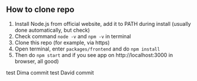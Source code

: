 ## How to clone repo
1. Install Node.js from official website, add it to PATH during install (usually done automatically, but check)
2. Check command `node -v` and `npm -v` in terminal
3. Clone this repo (for example, via https)
4. Open terminal, enter `packages/frontend` and do `npm install`
5. Then do `npm start` and if you see app on  http://localhost:3000 in browser, all good)

   
test Dima commit
test David commit